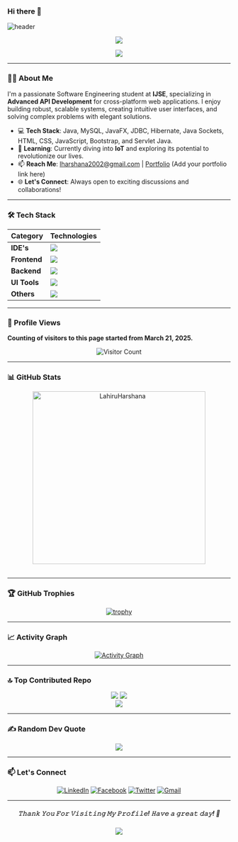 ### Hi there 👋

![header](https://capsule-render.vercel.app/api?type=venom&height=300&color=61dafb&text=I%20am%20Lahiru%20Harshana&fontSize=50&animation=fadeIn)

<p align="center"> 
  <img src="https://komarev.com/ghpvc/?username=LahiruHarshana&label=Visitors&color=61dafb&style=for-the-badge"> 
</p>

<div align="center">
  <a href="https://github.com/DenverCoder1/readme-typing-svg">
    <img src="https://readme-typing-svg.herokuapp.com?lines=HI+I'm+Lahiru+Harshana;Competitive+Programmer;IJSE+GDSE+Student;Java%20|%20Algorithms%20|%20OOP;Specialist%20on%20Codeforces;Always%20learning%20new%20things&center=true&width=500&height=50&color=61dafb&size=25">
  </a>
</div>

---

### 👨‍💻 About Me

I'm a passionate Software Engineering student at **IJSE**, specializing in **Advanced API Development** for cross-platform web applications. I enjoy building robust, scalable systems, creating intuitive user interfaces, and solving complex problems with elegant solutions.

- 💻 **Tech Stack**: Java, MySQL, JavaFX, JDBC, Hibernate, Java Sockets, HTML, CSS, JavaScript, Bootstrap, and Servlet Java.
- 🌱 **Learning**: Currently diving into **IoT** and exploring its potential to revolutionize our lives.
- 📫 **Reach Me**: [lharshana2002@gmail.com](mailto:lharshana2002@gmail.com) | [Portfolio](#) (Add your portfolio link here)
- 🌐 **Let's Connect**: Always open to exciting discussions and collaborations!

---

### 🛠️ Tech Stack

<div align="center">

| Category       | Technologies                                                                 |
|----------------|------------------------------------------------------------------------------|
| **IDE's**      | <img src="https://skillicons.dev/icons?i=idea,androidstudio,vscode" />       |
| **Frontend**   | <img src="https://skillicons.dev/icons?i=html,css,bootstrap,tailwind,js,react,ts" /> |
| **Backend**    | <img src="https://skillicons.dev/icons?i=java,spring,hibernate,nodejs,express,mysql,mongodb" /> |
| **UI Tools**   | <img src="https://skillicons.dev/icons?i=figma,xd" />                        |
| **Others**     | <img src="https://skillicons.dev/icons?i=git,github,postman,arduino,firebase" /> |

</div>

---

### 👀 Profile Views

**Counting of visitors to this page started from March 21, 2025.**

<div align="center">

![Visitor Count](https://count.getloli.com/get/@:LahiruHarshana?theme=gelbooru-h)

</div>

---

### 📊 GitHub Stats

<div align="center">

<img align="center" width="390" src="https://streak-stats.demolab.com/?user=LahiruHarshana&theme=react&border=61dafb&hide_border=true" alt="LahiruHarshana" />


</div>

<br clear="both" />

<div align="center">


</div>

---

### 🏆 GitHub Trophies

<div align="center">

[![trophy](https://github-profile-trophy.vercel.app/?username=LahiruHarshana&theme=react&row=1&column=7)](https://github.com/ryo-ma/github-profile-trophy)

</div>

---

### 📈 Activity Graph

<div align="center">

[![Activity Graph](https://github-readme-activity-graph.vercel.app/graph?username=LahiruHarshana&theme=react-dark)](https://github.com/LahiruHarshana)

</div>

---

### 🔝 Top Contributed Repo

<div align="center">

![](http://github-profile-summary-cards.vercel.app/api/cards/stats?username=LahiruHarshana&theme=react)
![](http://github-profile-summary-cards.vercel.app/api/cards/repos-per-language?username=LahiruHarshana&theme=react)<br/>
![](http://github-profile-summary-cards.vercel.app/api/cards/profile-details?username=LahiruHarshana&theme=react)

</div>

---

### ✍️ Random Dev Quote

<div align="center">

![](https://quotes-github-readme.vercel.app/api?type=horizontal&theme=dark)

</div>

---

### 📫 Let's Connect

<div align="center">

[![LinkedIn](https://img.shields.io/badge/LinkedIn-Lahiru%20Harshana-%230077B5?style=flat&logo=linkedin&logoColor=white)](https://www.linkedin.com/in/lahiru-harshana-858699252/)
[![Facebook](https://img.shields.io/badge/Facebook-Lahiru%20Harshana-%231877F2?style=flat&logo=facebook&logoColor=white)](https://web.facebook.com/profile.php?id=100094338579204)
[![Twitter](https://img.shields.io/badge/Twitter-Lahiru%20Harshana-%231DA1F2?style=flat&logo=twitter&logoColor=white)](https://twitter.com/LahiruHarsh)
[![Gmail](https://img.shields.io/badge/Gmail-lharshana2002@gmail.com-%23D14836?style=flat&logo=gmail&logoColor=white)](mailto:lharshana2002@gmail.com)

</div>

---

<h5 align="center">
𝚃𝚑𝚊𝚗𝚔 𝚈𝚘𝚞 𝙵𝚘𝚛 𝚅𝚒𝚜𝚒𝚝𝚒𝚗𝚐 𝙼𝚢 𝙿𝚛𝚘𝚏𝚒𝚕𝚎! 𝙷𝚊𝚟𝚎 𝚊 𝚐𝚛𝚎𝚊𝚝 𝚍𝚊𝚢! 🌟
</h5>

<p align="center">
  <img src="https://capsule-render.vercel.app/api?type=waving&color=61dafb&height=80&section=footer"/>
</p>
